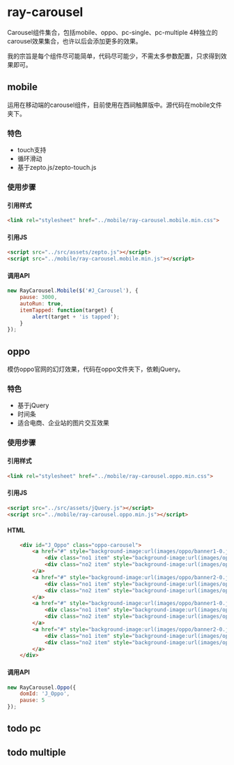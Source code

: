 ray-carousel
======
Carousel组件集合，包括mobile、oppo、pc-single、pc-multiple 4种独立的carousel效果集合，也许以后会添加更多的效果。

我的宗旨是每个组件尽可能简单，代码尽可能少，不需太多参数配置，只求得到效果即可。

## mobile
运用在移动端的carousel组件，目前使用在西祠触屏版中。源代码在mobile文件夹下。

### 特色
- touch支持
- 循环滑动
- 基于zepto.js/zepto-touch.js

### 使用步骤

#### 引用样式
```html
<link rel="stylesheet" href="../mobile/ray-carousel.mobile.min.css">
```
#### 引用JS
```html
<script src="../src/assets/zepto.js"></script>
<script src="../mobile/ray-carousel.mobile.min.js"></script>
```
#### 调用API
```javascript
new RayCarousel.Mobile($('#J_Carousel'), {
	pause: 3000,
	autoRun: true,
	itemTapped: function(target) {
		alert(target + 'is tapped');
	}
});
```

## oppo

模仿oppo官网的幻灯效果，代码在oppo文件夹下，依赖jQuery。

### 特色

- 基于jQuery
- 时间条
- 适合电商、企业站的图片交互效果

### 使用步骤

#### 引用样式
```html
<link rel="stylesheet" href="../mobile/ray-carousel.oppo.min.css">
```

#### 引用JS
```html
<script src="../src/assets/jQuery.js"></script>
<script src="../mobile/ray-carousel.oppo.min.js"></script>
```
#### HTML
```html
	<div id="J_Oppo" class="oppo-carousel">
        <a href="#" style="background-image:url(images/oppo/banner1-0.jpg);">
            <div class="no1 item" style="background-image:url(images/oppo/banner1-1.png);"></div>
            <div class="no2 item" style="background-image:url(images/oppo/banner1-2.png);"></div>
        </a>
        <a href="#" style="background-image:url(images/oppo/banner2-0.jpg);">
            <div class="no1 item" style="background-image:url(images/oppo/banner2-1.png);"></div>
            <div class="no2 item" style="background-image:url(images/oppo/banner2-2.png);"></div>
        </a>
        <a href="#" style="background-image:url(images/oppo/banner1-0.jpg);">
            <div class="no1 item" style="background-image:url(images/oppo/banner1-1.png);"></div>
            <div class="no2 item" style="background-image:url(images/oppo/banner1-2.png);"></div>
        </a>
        <a href="#" style="background-image:url(images/oppo/banner2-0.jpg);">
            <div class="no1 item" style="background-image:url(images/oppo/banner2-1.png);"></div>
            <div class="no2 item" style="background-image:url(images/oppo/banner2-2.png);"></div>
        </a>
    </div>
```

#### 调用API
```javascript
new RayCarousel.Oppo({
	domId: 'J_Oppo',
	pause: 5
});
```

## todo pc

## todo multiple
